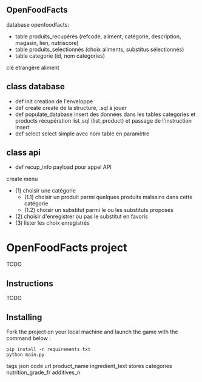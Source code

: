 OpenFoodFacts
-----------------

database openfoodfacts:
* table produits_recupérés (refcode, aliment, catégorie, description, magasin, lien, nutriscore)
* table produits_selectionnés (choix aliments, substitus sélectionnés)
* table categorie (id, nom categories)

clé etrangère aliment

## class database
* def init
	creation de l'enveloppe
* def create
	create de la structure, .sql à jouer
* def populate_database
    insert des données dans les tables categories et products
	récupération list_sql (list_product) et passage de l'instruction insert
* def select
	select simple avec nom table en paramètre

## class api
* def recup_info
	payload pour appel API


create menu
* (1) choisir une catégorie
	* (1.1) choisir un produit parmi quelques produits malsains dans cette catégorie 
	* (1.2) choisir un substitut parmi le ou les substituts proposés
* (2) choisir d'enregistrer ou pas le substitut en favoris
* (3) lister les choix enregistrés

# OpenFoodFacts project

TODO

##  Instructions

TODO 

## Installing

Fork the project on your local machine and launch the game with the command below :

    pip install -r requirements.txt
    python main.py


tags json
code
url
product_name
ingredient_text
stores
categories
nutrition_grade_fr
additives_n


